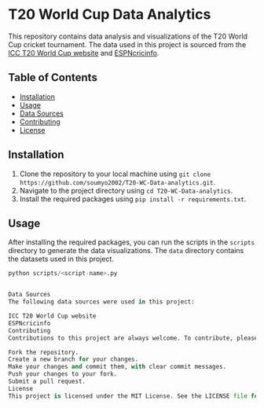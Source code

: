 # T20 World Cup Data Analytics

This repository contains data analysis and visualizations of the T20 World Cup cricket tournament. The data used in this project is sourced from the [ICC T20 World Cup website](https://www.t20worldcup.com/) and [ESPNcricinfo](https://www.espncricinfo.com/).

## Table of Contents

- [Installation](#installation)
- [Usage](#usage)
- [Data Sources](#data-sources)
- [Contributing](#contributing)
- [License](#license)

## Installation

1. Clone the repository to your local machine using `git clone https://github.com/soumyo2002/T20-WC-Data-analytics.git`.
2. Navigate to the project directory using `cd T20-WC-Data-analytics`.
3. Install the required packages using `pip install -r requirements.txt`.

## Usage

After installing the required packages, you can run the scripts in the `scripts` directory to generate the data visualizations. The `data` directory contains the datasets used in this project. 

```python
python scripts/<script-name>.py


Data Sources
The following data sources were used in this project:

ICC T20 World Cup website
ESPNcricinfo
Contributing
Contributions to this project are always welcome. To contribute, please follow these steps:

Fork the repository.
Create a new branch for your changes.
Make your changes and commit them, with clear commit messages.
Push your changes to your fork.
Submit a pull request.
License
This project is licensed under the MIT License. See the LICENSE file for more information.
